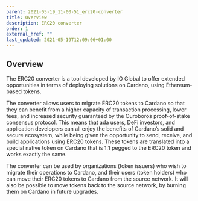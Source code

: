 ```yaml
---
parent: 2021-05-19_11-00-51_erc20-converter
title: Overview
description: ERC20 converter
order: 1
external_href: ""
last_updated: 2021-05-19T12:09:06+01:00
---
```

## Overview

The ERC20 converter is a tool developed by IO Global to offer extended opportunities in terms of deploying solutions on Cardano, using Ethereum-based tokens. 

The converter allows users to migrate ERC20 tokens to Cardano so that they can benefit from a higher capacity of transaction processing, lower fees, and increased security guaranteed by the Ouroboros proof-of-stake consensus protocol. This means that ada users, DeFi investors, and application developers can all enjoy the benefits of Cardano’s solid and secure ecosystem, while being given the opportunity to send, receive, and build applications using ERC20 tokens. These tokens are translated into a special native token on Cardano that is 1:1 pegged to the ERC20 token and works exactly the same. 

The converter can be used by organizations (token issuers) who wish to migrate their operations to Cardano, and their users (token holders) who can move their ERC20 tokens to Cardano from the source network. It will also be possible to move tokens back to the source network, by burning them on Cardano in future upgrades. 

